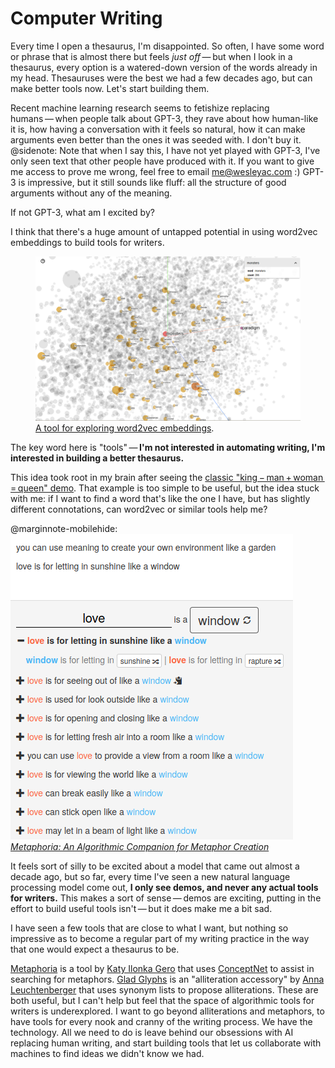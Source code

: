 # Computer Writing

Every time I open a thesaurus, I'm disappointed. So often, I have some word or phrase that is almost there but feels *just off* — but when I look in a thesaurus, every option is a watered-down version of the words already in my head. Thesauruses were the best we had a few decades ago, but can make better tools now. Let's start building them.

Recent machine learning research seems to fetishize replacing humans — when people talk about GPT-3, they rave about how human-like it is, how having a conversation with it feels so natural, how it can make arguments even better than the ones it was seeded with. I don't buy it.
@sidenote: Note that when I say this, I have not yet played with GPT-3, I've only seen text that other people have produced with it. If you want to give me access to prove me wrong, feel free to email <a href="mailto:me@wesleyac.com">me@wesleyac.com</a> :)
GPT-3 is impressive, but it still sounds like fluff: all the structure of good arguments without any of the meaning.

If not GPT-3, what am I excited by?

I think that there's a huge amount of untapped potential in using word2vec embeddings to build tools for writers.

<figure class="fullwidth">
<img src="/img/post/computer-writing/word2vec_monsters.png" alt="A screenshot of a cloud of points, each representing a word. The word 'monsters' is selected, and similar points are highlighted, including 'wolf', 'super', 'vampire', 'frankenstein', 'fantasy', 'gods', 'evil', 'films', 'creatures', and 'beings'."/>
<figcaption>
<a href="https://projector.tensorflow.org/">A tool for exploring word2vec embeddings</a>.
</figcaption>
</figure>

The key word here is "tools" — **I'm not interested in automating writing, I'm interested in building a better thesaurus.**

This idea took root in my brain after seeing the <a href="https://p.migdal.pl/2017/01/06/king-man-woman-queen-why.html">classic "king − man + woman = queen" demo</a>. That example is too simple to be useful, but the idea stuck with me: if I want to find a word that's like the one I have, but has slightly different connotations, can word2vec or similar tools help me?

@marginnote-mobilehide: <img src="/img/post/computer-writing/metaphoria.png" alt="A screenshot of Metaphoria displaying possible metaphors relating the concept of love to windows"/> *[Metaphoria: An Algorithmic Companion for Metaphor Creation](http://language-play.com/metaphoria/)*

It feels sort of silly to be excited about a model that came out almost a decade ago, but so far, every time I've seen a new natural language processing model come out, **I only see demos, and never any actual tools for writers.** This makes a sort of sense — demos are exciting, putting in the effort to build useful tools isn't — but it does make me a bit sad.

I have seen a few tools that are close to what I want, but nothing so impressive as to become a regular part of my writing practice in the way that one would expect a thesaurus to be.

[Metaphoria](http://language-play.com/metaphoria/) is a tool by [Katy Ilonka Gero](http://www.katygero.com/) that uses [ConceptNet](https://conceptnet.io/) to assist in searching for metaphors. [Glad Glyphs](https://glad-glyphs.herokuapp.com/) is an "alliteration accessory" by [Anna Leuchtenberger](https://annaanna.net/) that uses synonym lists to propose alliterations. These are both useful, but I can't help but feel that the space of algorithmic tools for writers is underexplored. I want to go beyond alliterations and metaphors, to have tools for every nook and cranny of the writing process. We have the technology. All we need to do is leave behind our obsessions with AI replacing human writing, and start building tools that let us collaborate with machines to find ideas we didn't know we had.
